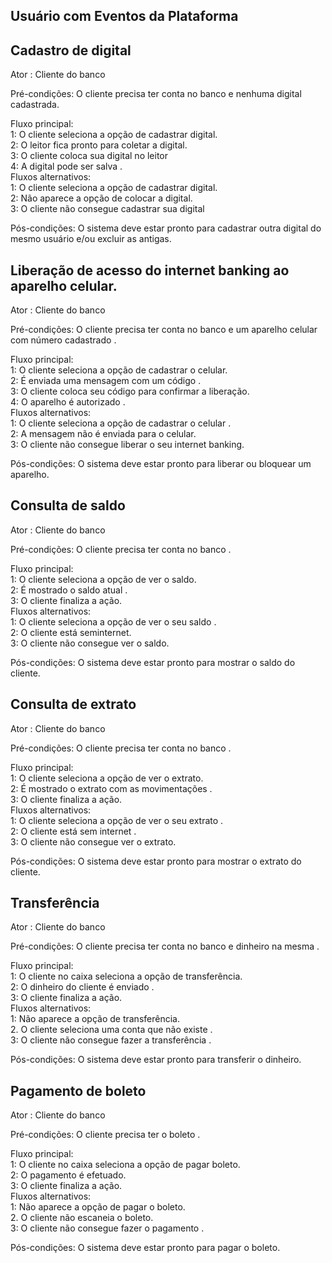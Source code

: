 ## Usuário com Eventos da Plataforma
## Cadastro de digital 

Ator : Cliente do banco <br>

Pré-condições: O cliente  precisa ter conta no banco e nenhuma digital cadastrada.<br>

Fluxo principal:         
                                   1: O cliente  seleciona a opção de cadastrar digital.<br>
                                   2: O leitor fica pronto para coletar a digital.<br>
                                   3: O cliente coloca sua digital no leitor <br>
                                   4: A digital pode ser salva .       <br>
 Fluxos alternativos:  
                                   1: O cliente  seleciona a opção de cadastrar digital.<br>
                                   2: Não aparece a opção de colocar a digital.<br>
                                   3: O cliente não consegue cadastrar sua digital <br>
                                   
Pós-condições:          O sistema deve estar pronto para cadastrar outra digital do mesmo usuário e/ou excluir as antigas.<br>

                    
## Liberação de acesso do internet banking ao aparelho celular.

Ator : Cliente do banco <br>

Pré-condições: O cliente  precisa ter conta no banco e um aparelho celular com número cadastrado .<br>

Fluxo principal:     
                                   1: O cliente  seleciona a opção de cadastrar o celular.<br>
                                   2:  É enviada uma mensagem com um código .<br>
                                   3: O cliente coloca seu código para confirmar a liberação. <br>
                                   4: O aparelho é autorizado .       <br>
 Fluxos alternativos:  
                                   1: O cliente  seleciona a opção de cadastrar o celular .<br>
                                   2: A mensagem não é enviada para o celular.<br>
                                   3: O cliente não consegue liberar o seu internet banking.<br>
                                   
 Pós-condições:          O sistema deve estar pronto para liberar ou bloquear um aparelho.<br>



## Consulta de saldo 

Ator : Cliente do banco <br>

Pré-condições: O cliente  precisa ter conta no banco .<br>

Fluxo principal:         
                                   1: O cliente  seleciona a opção de ver o saldo.<br>
                                   2:  É mostrado o saldo atual .<br>
                                   3: O cliente finaliza a ação.<br>
Fluxos alternativos:  
                                   1: O cliente  seleciona a opção de ver o seu saldo  .<br>
                                   2: O cliente está seminternet.<br>
                                   3: O cliente não consegue ver o saldo.<br>
                                   
Pós-condições:          O sistema deve estar pronto para mostrar o saldo do cliente. <br>    


## Consulta de extrato

Ator : Cliente do banco <br>

Pré-condições: O cliente  precisa ter conta no banco .<br>

Fluxo principal:          
                                   1: O cliente  seleciona a opção de ver o extrato.<br>
                                   2:  É mostrado o extrato com as movimentações .<br>
                                   3: O cliente finaliza a ação.<br>
Fluxos alternativos:  
                                   1: O cliente  seleciona a opção de ver o seu extrato  .<br>
                                   2: O cliente está sem internet .<br>
                                   3: O cliente não consegue ver o extrato.<br>
                                   
Pós-condições:          O sistema deve estar pronto para mostrar o extrato do cliente.     <br>


## Transferência

Ator : Cliente do banco <br>

Pré-condições: O cliente  precisa ter conta no banco e dinheiro na mesma  .<br>

Fluxo principal:          
                                   1: O cliente no caixa seleciona a opção de transferência.<br>
                                   2:  O dinheiro do  cliente é enviado .<br>
                                   3: O cliente finaliza a ação.<br>
Fluxos alternativos:   
                                   1:  Não aparece a opção de transferência. <br>
                                   2.  O cliente seleciona uma conta que não existe . <br>
                                   3: O cliente não consegue fazer a transferência .<br>
                                   
Pós-condições:          O sistema deve estar pronto para transferir o   dinheiro.  <br>


## Pagamento de boleto

Ator : Cliente do banco <br>

Pré-condições: O cliente  precisa ter o boleto  .<br>

Fluxo principal:         
                                   1: O cliente no caixa seleciona a opção de pagar boleto.<br>
                                   2:  O pagamento é efetuado.<br>
                                   3: O cliente finaliza a ação.<br>
Fluxos alternativos:  
                                   1:  Não aparece a opção de pagar o boleto. <br>
                                   2.  O cliente não escaneia o boleto. <br>
                                   3: O cliente não consegue fazer o pagamento  .<br>
                                   
Pós-condições:          O sistema deve estar pronto para pagar o boleto.   <br>
